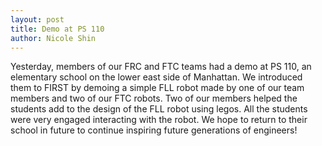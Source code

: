 ```yaml
---
layout: post
title: Demo at PS 110
author: Nicole Shin
---
```

Yesterday, members of our FRC and FTC teams had a demo at PS 110, an elementary school on the lower east side of Manhattan. We introduced them to FIRST by demoing a simple FLL robot made by one of our team members and two of our FTC robots. Two of our members helped the students add to the design of the FLL robot using legos. All the students were very engaged interacting with the robot. We hope to return to their school in future to continue inspiring future generations of engineers!